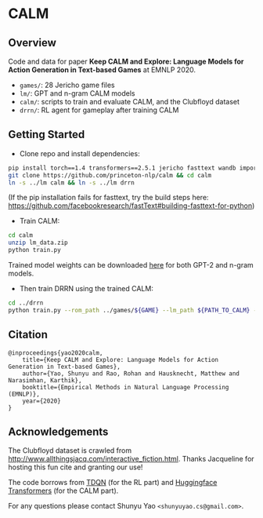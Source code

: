# CALM

## Overview
Code and data for paper **Keep CALM and Explore: Language Models for Action Generation in Text-based Games** at EMNLP 2020.

* ``games/``: 28 Jericho game files
* ``lm/``: GPT and n-gram CALM models
* ``calm/``: scripts to train and evaluate CALM, and the Clubfloyd dataset
* ``drrn/``: RL agent for gameplay after training CALM


##  Getting Started
- Clone repo and install dependencies:

```bash
pip install torch==1.4 transformers==2.5.1 jericho fasttext wandb importlib_metadata
git clone https://github.com/princeton-nlp/calm && cd calm
ln -s ../lm calm && ln -s ../lm drrn
```

(If the pip installation fails for fasttext, try the build steps here: https://github.com/facebookresearch/fastText#building-fasttext-for-python)

- Train CALM:
```bash
cd calm
unzip lm_data.zip
python train.py
```

Trained model weights can be downloaded [here](https://drive.google.com/file/d/1PBAXq4LW9pdVdLFyF_donwCV46wBX1zD/view?usp=sharing) for both GPT-2 and n-gram models. 

- Then train DRRN using the trained CALM:
```bash
cd ../drrn
python train.py --rom_path ../games/${GAME} --lm_path ${PATH_TO_CALM} --lm_type ${gpt_or_ngram}
```
## Citation
```
@inproceedings{yao2020calm,
    title={Keep CALM and Explore: Language Models for Action Generation in Text-based Games},
    author={Yao, Shunyu and Rao, Rohan and Hausknecht, Matthew and Narasimhan, Karthik},
    booktitle={Empirical Methods in Natural Language Processing (EMNLP)},
    year={2020}
}
```
## Acknowledgements
The Clubfloyd dataset is crawled from http://www.allthingsjacq.com/interactive_fiction.html. Thanks Jacqueline for hosting this fun cite and granting our use!

The code borrows from [TDQN](https://github.com/microsoft/tdqn) (for the RL part) and [Huggingface Transformers](https://github.com/huggingface/transformers) (for the CALM part). 

For any questions please contact Shunyu Yao `<shunyuyao.cs@gmail.com>`.

